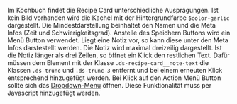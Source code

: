 Im Kochbuch findet die Recipe Card unterschiedliche Ausprägungen. Ist kein Bild vorhanden wird die Kachel mit der Hintergrundfarbe `$color-garlic` dargestellt. Die Mindestdarstellung beinhaltet den Namen und die Meta Infos (Zeit und Schwierigkeitsgrad). Anstelle des Speichern Buttons wird ein Menü Button verwendet. Liegt eine Notiz vor, so kann diese unter den Meta Infos darstestellt werden. Die Notiz wird maximal dreizeilig dargestellt. Ist die Notiz länger als drei Zeilen, so öffnet ein Klick den restlichen Text. Dafür müssen dem Element mit der Klasse `.ds-recipe-card__note-text` die Klassen `.ds-trunc` und `.ds-trunc-3` entfernt und bei einem erneuten Klick entsprechend hinzugefügt werden. Bei Klick auf den Action Menü Button sollte sich das [Dropdown-Menu](#group-menu-component-dropdown-menu) öffnen. Diese Funktionalität muss per Javascript hinzugefügt werden. 